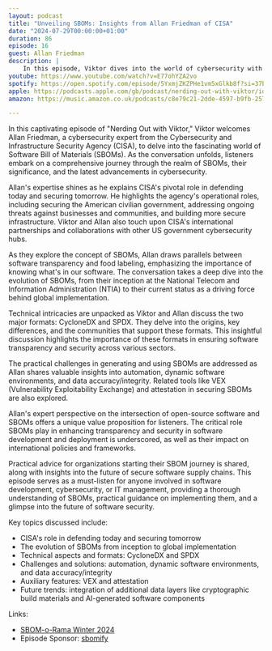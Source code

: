 ```yaml
---
layout: podcast
title: "Unveiling SBOMs: Insights from Allan Friedman of CISA"
date: "2024-07-29T00:00:00+01:00"
duration: 86
episode: 16
guest: Allan Friedman
description: |
    In this episode, Viktor dives into the world of cybersecurity with Allan Friedman from CISA, exploring the crucial role of Software Bill of Materials (SBOMs) in securing software supply chains. From the evolution and importance of SBOMs to their technical nuances, and international policy impacts, Allan shares expert insights that are a must-listen for anyone involved in software development, cybersecurity, or IT management.
youtube: https://www.youtube.com/watch?v=E77ohYZA2vo
spotify: https://open.spotify.com/episode/5YxmjZKZPHe1vm5xGlkb8f?si=37bcae01b6164c3b
apple: https://podcasts.apple.com/gb/podcast/nerding-out-with-viktor/id1722663295?i=1000663625721
amazon: https://music.amazon.co.uk/podcasts/c8e79c21-2dde-4597-b9fb-257ecbc2bf29/episodes/6dec5f6b-e4e6-4a11-9c99-5d2a0ed6aa5a/nerding-out-with-viktor-sboms-and-cybersecurity-a-deep-dive-with-allan-friedman

---
```


In this captivating episode of "Nerding Out with Viktor," Viktor welcomes Allan Friedman, a cybersecurity expert from the Cybersecurity and Infrastructure Security Agency (CISA), to delve into the fascinating world of Software Bill of Materials (SBOMs). As the conversation unfolds, listeners embark on a comprehensive journey through the realm of SBOMs, their significance, and the latest advancements in cybersecurity.

Allan's expertise shines as he explains CISA's pivotal role in defending today and securing tomorrow. He highlights the agency's operational roles, including securing the American civilian government, addressing ongoing threats against businesses and communities, and building more secure infrastructure. Viktor and Allan also touch upon CISA's international partnerships and collaborations with other US government cybersecurity hubs.

As they explore the concept of SBOMs, Allan draws parallels between software transparency and food labeling, emphasizing the importance of knowing what's in our software. The conversation takes a deep dive into the evolution of SBOMs, from their inception at the National Telecom and Information Administration (NTIA) to their current status as a driving force behind global implementation.

Technical intricacies are unpacked as Viktor and Allan discuss the two major formats: CycloneDX and SPDX. They delve into the origins, key differences, and the communities that support these formats. This insightful discussion highlights the importance of these formats in ensuring software transparency and security across various sectors.

The practical challenges in generating and using SBOMs are addressed as Allan shares valuable insights into automation, dynamic software environments, and data accuracy/integrity. Related tools like VEX (Vulnerability Exploitability Exchange) and attestation in securing SBOMs are also explored.

Allan's expert perspective on the intersection of open-source software and SBOMs offers a unique value proposition for listeners. The critical role SBOMs play in enhancing transparency and security in software development and deployment is underscored, as well as their impact on international policies and frameworks.

Practical advice for organizations starting their SBOM journey is shared, along with insights into the future of secure software supply chains. This episode serves as a must-listen for anyone involved in software development, cybersecurity, or IT management, providing a thorough understanding of SBOMs, practical guidance on implementing them, and a glimpse into the future of software security.

Key topics discussed include:

* CISA's role in defending today and securing tomorrow
* The evolution of SBOMs from inception to global implementation
* Technical aspects and formats: CycloneDX and SPDX
* Challenges and solutions: automation, dynamic software environments, and data accuracy/integrity
* Auxiliary features: VEX and attestation
* Future trends: integration of additional data layers like cryptographic build materials and AI-generated software components

Links:

* [SBOM-o-Rama Winter 2024](https://www.cisa.gov/news-events/events/sbom-rama-winter-2024)
* Episode Sponsor: [sbomify](https://sbomify.com)